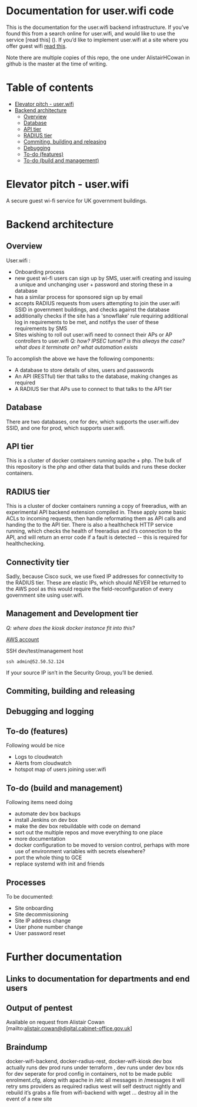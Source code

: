 # Documentation for user.wifi code

This is the documentation for the user.wifi backend infrastructure.  If you’ve found this from a search online for user.wifi, and would like to use the service [read this] (). If you’d like to implement user.wifi at a site where you offer guest wifi [read this](https://governmenttechnology.blog.gov.uk/2016/06/17/wi-fi-security-and-government-wide-roaming-solutions/).

Note there are multiple copies of this repo, the one under AlistairHCowan in github is the master at the time of writing.

# Table of contents

<!-- MarkdownTOC -->

- [Elevator pitch - user.wifi](#elevator-pitch---userwifi)
- [Backend architecture](#backend-architecture)
	- [Overview](#overview)
	- [Database](#database)
	- [API tier](#api-tier)
	- [RADIUS tier](#radius-tier)
	- [Commiting, building and releasing](#commiting-building-and-releasing)
	- [Debugging](#debugging)
	- [To-do \(features\)](#to-do-features)
	- [To-do \(build and management\)](#to-do-build-and-management)

<!-- /MarkdownTOC -->

<a name="elevator-pitch---userwifi"></a>
# Elevator pitch - user.wifi 

A secure guest wi-fi service for UK government buildings.

<a name="backend-architecture"></a>
# Backend architecture

<a name="overview"></a>
## Overview

User.wifi :
- Onboarding process
 - new guest wi-fi users can sign up by SMS, user.wifi creating and issuing a unique and unchanging user + password and storing these in a database
 - has a similar process for sponsored sign up by email
- accepts RADIUS requests from users attempting to join the user.wifi SSID in government buildings, and checks against the database
- additionally checks if the site has a 'snowflake' rule requiring additional log in requirements to be met, and notifys the user of these requirements by SMS
- Sites wishing to roll out user.wifi need to connect their APs or AP controllers to user.wifi  _Q: how? IPSEC tunnel? is this always the case? what does it terminate on? what automation exists_
 
To accomplish the above we have the following components:
- A database to store details of sites, users and passwords
- An API (RESTful) tier that talks to the database, making changes as required
- A RADIUS tier that APs use to connect to that talks to the API tier

<a name="database"></a>
## Database

There are two databases, one for dev, which supports the user.wifi.dev SSID, and one for prod, which supports user.wifi.

<a name="api-tier"></a>
## API tier

This is a cluster of docker containers running apache + php.  The bulk of this repository is the php and other data that builds and runs these docker containers.

<a name="radius-tier"></a>
## RADIUS tier

This is a cluster of docker containers running a copy of freeradius, with an experimental API backend extension compiled in.  These apply some basic ACLs to incoming requests, then handle reformating them as API calls and handing the to the API tier.  There is also a healthcheck HTTP service running, which checks the health of freeradius and it’s connection to the API, and will return an error code if a fault is detected -- this is required for healthchecking.

<a name="connectivity-tier"></a>
## Connectivity tier

Sadly, because Cisco suck, we use fixed IP addresses for connectivity to the RADIUS tier.  These are elastic IPs, which should *NEVER* be returned to the AWS pool as this would require the field-reconfiguration of every government site using user.wifi. 

<a name="Management-and-Development-tier"></a>
## Management and Development tier


_Q: where does the kiosk docker instance fit into this?_

[AWS account](https://344618620317.signin.aws.amazon.com/console)

SSH dev/test/management host 

```
ssh admin@52.50.52.124
```

If your source IP isn’t in the Security Group, you’ll be denied.

<a name="commiting-building-and-releasing"></a>
## Commiting, building and releasing

<a name="debugging"></a>
## Debugging and logging

<a name="to-do-features"></a>
## To-do (features)

Following would be nice
- Logs to cloudwatch
- Alerts from cloudwatch
- hotspot map of users joining user.wifi

<a name="to-do-build-and-management"></a>
## To-do (build and management)

Following items need doing

- automate dev box backups
- install Jenkins on dev box
- make the dev box rebuildable with code on demand
- sort out the multiple repos and move everything to one place
- more documentation
- docker configuration to be moved to version control, perhaps with more use of environment variables with secrets elsewhere?
- port the whole thing to GCE
- replace systemd with init and friends

## Processes

To be documented:
- Site onboarding
- Site decommissioning
- Site IP address change
- User phone number change
- User password reset

# Further documentation

## Links to documentation for departments and end users

## Output of pentest

Available on request from Alistair Cowan [mailto:alistair.cowan@digital.cabinet-office.gov.uk]

## Braindump

docker-wifi-backend, docker-radius-rest, docker-wifi-kiosk
dev box actually runs dev
prod runs under terraform , dev runs under dev box
rds for dev seperate for prod
config in containers, not to be made public
enrolment.cfg, along with apache in /etc
all messages in /messages
it will retry sms providers as required
radius west will self destruct nightly and rebuild it’s grabs a file from wifi-backend with wget  ...  destroy all in the event of a new site
